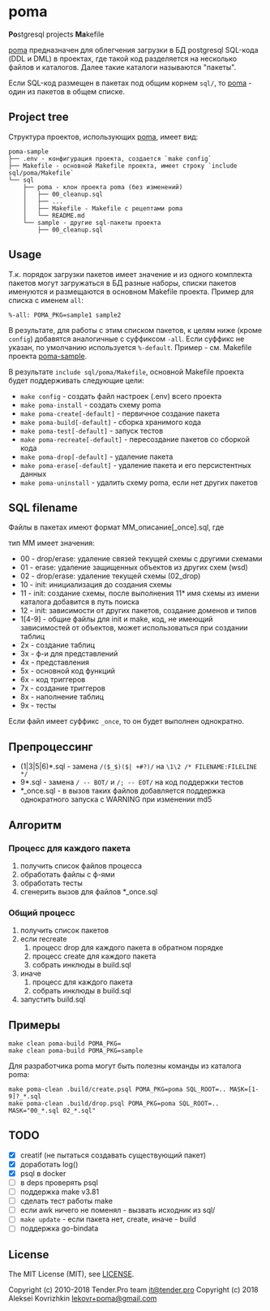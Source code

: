 # poma
**Po**stgresql projects **Ma**kefile

[poma](https://github.com/pomasql/poma) предназначен для облегчения загрузки в БД postgresql SQL-кода (DDL и DML)
 в проектах, где такой код разделяется на несколько файлов и каталогов. Далее такие каталоги называются "пакеты".

Если SQL-код размещен в пакетах под общим корнем `sql/`, то [poma](https://github.com/pomasql/poma) - один из пакетов в общем списке.

## Project tree

Структура проектов, использующих [poma](https://github.com/pomasql/poma), имеет вид:

```
poma-sample
├── .env - конфигурация проекта, создается `make config`
├── Makefile - основной Makefile проекта, имеет строку `include sql/poma/Makefile`
└── sql
    ├── poma - клон проекта poma (без изменений)
    │   ├── 00_cleanup.sql
    │   ├── ...
    │   ├── Makefile - Makefile с рецептами poma
    │   └── README.md
    └── sample - другие sql-пакеты проекта
        ├── 00_cleanup.sql
```

## Usage

Т.к. порядок загрузки пакетов имеет значение и из одного комплекта пакетов могут загружаться в БД разные наборы,
 списки пакетов именуются и размещаются в основном Makefile проекта. Пример для списка с именем `all`:

```
%-all: POMA_PKG=sample1 sample2
```
В результате, для работы с этим списком пакетов, к целям ниже (кроме `config`) добавятся аналогичные с суффиксом `-all`.
 Если суффикс не указан, по умолчанию используется `%-default`. Пример - см. Makefile проекта
 [poma-sample](https://github.com/pomasql/poma-sample).

В результате `include sql/poma/Makefile`, основной Makefile проекта будет поддерживать следующие цели:

* `make config` - создать файл настроек (.env) всего проекта
* `make poma-install` - создать схему poma
* `make poma-create[-default]` - первичное создание пакета
* `make poma-build[-default]` - сборка хранимого кода
* `make poma-test[-default]` - запуск тестов
* `make poma-recreate[-default]` - пересоздание пакетов со сборкой кода
* `make poma-drop[-default]` - удаление пакета
* `make poma-erase[-default]` - удаление пакета и его персистентных данных
* `make poma-uninstall` - удалить схему poma, если нет других пакетов

## SQL filename

Файлы в пакетах имеют формат MM_описание[_once].sql, где

тип MM имеет значения:

* 00 - drop/erase: удаление связей текущей схемы с другими схемами
* 01 - erase: удаление защищенных объектов из других схем (wsd)
* 02 - drop/erase: удаление текущей схемы (02_drop)
* 10 - init: инициализация до создания схемы
* 11 - init: создание схемы, после выполнения 11* имя схемы из имени каталога добавится в путь поиска
* 12 - init: зависимости от других пакетов, создание доменов и типов
* 1[4-9] - общие файлы для init и make, код, не имеющий зависимостей от объектов, может использоваться при создании таблиц
* 2x - создание таблиц
* 3x - ф-и для представлений
* 4x - представления
* 5x - основной код функций
* 6x - код триггеров
* 7x - создание триггеров
* 8x - наполнение таблиц
* 9x - тесты

Если файл имеет суффикс `_once`, то он будет выполнен однократно.

## Препроцессинг

* (1|3|5|6)*.sql - замена `/($_$)($| +#?)/` на `\1\2 /* FILENAME:FILELINE */`
* 9*.sql - замена `/ -- BOT/` и `/; -- EOT/` на код поддержки тестов
* *_once.sql - в вызов таких файлов добавляется поддержка однократного запуска с WARNING при изменении md5

## Алгоритм

### Процесс для каждого пакета

1. получить список файлов процесса
2. обработать файлы с ф-ями
3. обработать тесты
4. сгенерить вызов для файлов *_once.sql

### Общий процесс

1. получить список пакетов
2. если recreate
   1. процесс drop для каждого пакета в обратном порядке
   2. процесс create для каждого пакета
   3. собрать инклюды в build.sql
3. иначе
   1. процесс для каждого пакета
   2. собрать инклюды в build.sql
4. запустить build.sql

## Примеры
```
make clean poma-build POMA_PKG=
make clean poma-build POMA_PKG=sample

```
Для разработчика poma могут быть полезны команды из каталога poma:
```
make poma-clean .build/create.psql POMA_PKG=poma SQL_ROOT=.. MASK=[1-9]?_*.sql
make poma-clean .build/drop.psql POMA_PKG=poma SQL_ROOT=.. MASK="00_*.sql 02_*.sql"
```


## TODO

* [x] creatif (не пытаться создавать существующий пакет)
* [x] доработать log()
* [x] psql в docker
* [ ] в deps проверять psql
* [ ] поддержка make v3.81
* [ ] сделать тест работы make
* [ ] если awk ничего не поменял - вызвать исходник из sql/
* [ ] `make update` - если пакета нет, create, иначе - build
* [ ] поддержка go-bindata

## License

The MIT License (MIT), see [LICENSE](LICENSE).

Copyright (c) 2010-2018 Tender.Pro team <it@tender.pro>
Copyright (c) 2018 Aleksei Kovrizhkin <lekovr+poma@gmail.com>
